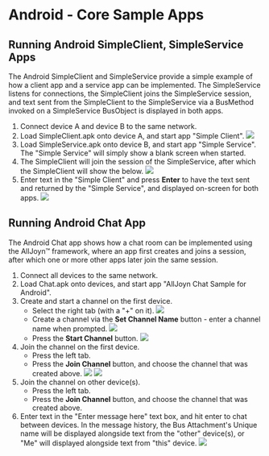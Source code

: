 # Android - Core Sample Apps

## Running Android SimpleClient, SimpleService Apps

The Android SimpleClient and SimpleService provide a simple 
example of how a client app and a service app can be implemented. 
The SimpleService listens for connections, the SimpleClient joins 
the SimpleService session, and text sent from the SimpleClient to 
the SimpleService via a BusMethod invoked on a SimpleService 
BusObject is displayed in both apps.

1. Connect device A and device B to the same network.
2. Load SimpleClient.apk onto device A, and start app "Simple Client".
  ![][1.SimpleClientWaitingForSimpleService]
3. Load SimpleService.apk onto device B, and start app "Simple Service". 
The "Simple Service" will simply show a blank screen when started.
4. The SimpleClient will join the session of the SimpleService, 
after which the SimpleClient will show the below.
  ![][2.SimpleClientConnected]
5. Enter text in the "Simple Client" and press **Enter** to have the 
text sent and returned by the "Simple Service", and displayed 
on-screen for both apps.
  ![][3.SimpleClientSentAndReceivedMessage]

## Running Android Chat App

The Android Chat app shows how a chat room can be implemented using 
the AllJoyn&trade; framework, where an app first creates and joins 
a session, after which one or more other apps later join the same session.

1. Connect all devices to the same network.
2. Load Chat.apk onto devices, and start app "AllJoyn Chat Sample for Android".
4. Create and start a channel on the first device.
      * Select the right tab (with a "+" on it).
  ![][1.SetUpChannel]
      * Create a channel via the **Set Channel Name** button - enter a channel name when prompted.
  ![][2.SetChannelName]
      * Press the **Start Channel** button.
  ![][3.StartChannel]
5. Join the channel on the first device.
      * Press the left tab.
      * Press the **Join Channel** button, and choose the channel that was created above.
  ![][4.ChooseChannelToJoin]
  ![][5.ChannelJoined]
6. Join the channel on other device(s).
      * Press the left tab.
      * Press the **Join Channel** button, and choose the channel that was created above.
7. Enter text in the "Enter message here" text box, and hit enter to chat between devices. 
In the message history, the Bus Attachment's Unique name will be displayed 
alongside text from the "other" device(s), or "Me" will displayed alongside text from "this" device.
  ![][6.SendMessages]


[1.SimpleClientWaitingForSimpleService]: /files/develop/run-sample-apps/android-simple-sample/1.SimpleClientWaitingForSimpleService.png
[2.SimpleClientConnected]: /files/develop/run-sample-apps/android-simple-sample/2.SimpleClientConnected.png
[3.SimpleClientSentAndReceivedMessage]: /files/develop/run-sample-apps/android-simple-sample/3.SimpleClientSentAndReceivedMessage.png

[1.SetUpChannel]: /files/develop/run-sample-apps/android-chat-sample/1.SetUpChannel.png
[2.SetChannelName]: /files/develop/run-sample-apps/android-chat-sample/2.SetChannelName.png
[3.StartChannel]: /files/develop/run-sample-apps/android-chat-sample/3.StartChannel.png
[4.ChooseChannelToJoin]: /files/develop/run-sample-apps/android-chat-sample/4.ChooseChannelToJoin.png
[5.ChannelJoined]: /files/develop/run-sample-apps/android-chat-sample/5.ChannelJoined.png
[6.SendMessages]: /files/develop/run-sample-apps/android-chat-sample/6.SendMessages.png
